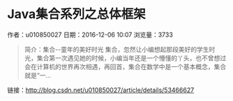 # Java集合系列之总体框架
作者：u010850027
日期：2016-12-06 10:07
浏览量：3733
> 简介：集合--童年的美好时光	集合，忽然让小编想起那段美好的学生时光，集合第一次遇见她的时候，小编当年还是一个懵懂的丫头，也不曾想过会在计算机的世界再次相遇，再回首，集合在数学中是一个基本概念，集合就是“一...

 链接：http://blog.csdn.net/u010850027/article/details/53466627
